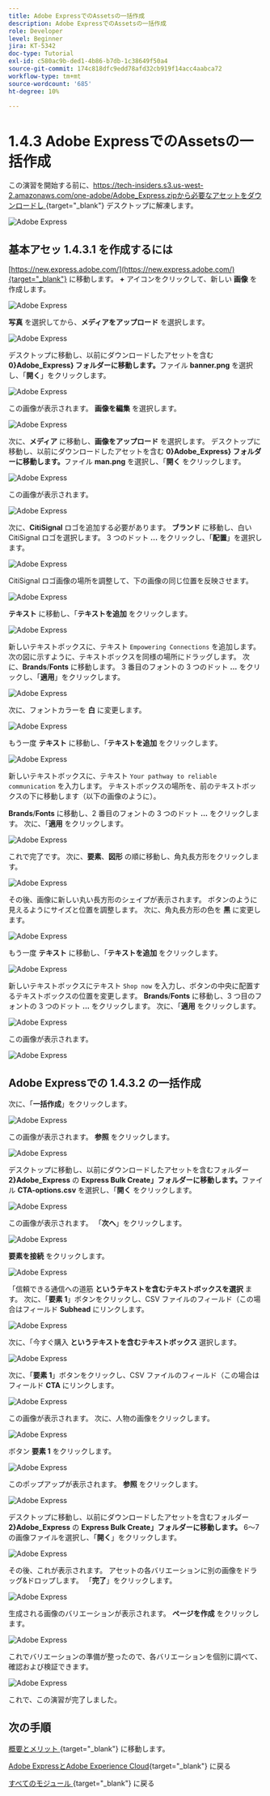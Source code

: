 ```yaml
---
title: Adobe ExpressでのAssetsの一括作成
description: Adobe ExpressでのAssetsの一括作成
role: Developer
level: Beginner
jira: KT-5342
doc-type: Tutorial
exl-id: c580ac9b-ded1-4b86-b7db-1c38649f50a4
source-git-commit: 174c818dfc9edd78afd32cb919f14acc4aabca72
workflow-type: tm+mt
source-wordcount: '685'
ht-degree: 10%

---
```


# 1.4.3 Adobe ExpressでのAssetsの一括作成

この演習を開始する前に、[https://tech-insiders.s3.us-west-2.amazonaws.com/one-adobe/Adobe_Express.zipから必要なアセットをダウンロードし ](https://tech-insiders.s3.us-west-2.amazonaws.com/one-adobe/Adobe_Express.zip){target="_blank"} デスクトップに解凍します。

![Adobe Express](./images/expressassets.png)

## 基本アセッ 1.4.3.1 を作成するには

[https://new.express.adobe.com/](https://new.express.adobe.com/){target="_blank"} に移動します。 **+** アイコンをクリックして、新しい **画像** を作成します。

![Adobe Express](./images/expressbc0.png)

**写真** を選択してから、**メディアをアップロード** を選択します。

![Adobe Express](./images/expressbc1.png)

デスクトップに移動し、以前にダウンロードしたアセットを含む **0&rbrace;Adobe_Express&rbrace; フォルダーに移動します。**&#x200B;ファイル **banner.png** を選択し、「**開く**」をクリックします。

![Adobe Express](./images/expressbc2.png)

この画像が表示されます。 **画像を編集** を選択します。

![Adobe Express](./images/expressbc3.png)

次に、**メディア** に移動し、**画像をアップロード** を選択します。 デスクトップに移動し、以前にダウンロードしたアセットを含む **0&rbrace;Adobe_Express&rbrace; フォルダーに移動します。**&#x200B;ファイル **man.png** を選択し、「**開く** をクリックします。

![Adobe Express](./images/expressbc4.png)

この画像が表示されます。

![Adobe Express](./images/expressbc5.png)

次に、**CitiSignal** ロゴを追加する必要があります。 **ブランド** に移動し、白い CitiSignal ロゴを選択します。 3 つのドット **...** をクリックし、「**配置**」を選択します。

![Adobe Express](./images/expressbc6.png)

CitiSignal ロゴ画像の場所を調整して、下の画像の同じ位置を反映させます。

![Adobe Express](./images/expressbc7.png)

**テキスト** に移動し、「**テキストを追加** をクリックします。

![Adobe Express](./images/expressbc7a.png)

新しいテキストボックスに、テキスト `Empowering Connections` を追加します。 次の図に示すように、テキストボックスを同様の場所にドラッグします。 次に、**Brands**/**Fonts** に移動します。 3 番目のフォントの 3 つのドット **...** をクリックし、「**適用**」をクリックします。

![Adobe Express](./images/expressbc8.png)

次に、フォントカラーを **白** に変更します。

![Adobe Express](./images/expressbc9.png)

もう一度 **テキスト** に移動し、「**テキストを追加** をクリックします。

![Adobe Express](./images/expressbc10.png)

新しいテキストボックスに、テキスト `Your pathway to reliable communication` を入力します。 テキストボックスの場所を、前のテキストボックスの下に移動します（以下の画像のように）。

**Brands**/**Fonts** に移動し、2 番目のフォントの 3 つのドット **...** をクリックします。 次に、「**適用** をクリックします。

![Adobe Express](./images/expressbc12.png)

これで完了です。 次に、**要素**、**図形** の順に移動し、角丸長方形をクリックします。

![Adobe Express](./images/expressbc13.png)

その後、画像に新しい丸い長方形のシェイプが表示されます。 ボタンのように見えるようにサイズと位置を調整します。 次に、角丸長方形の色を **黒** に変更します。

![Adobe Express](./images/expressbc14.png)

もう一度 **テキスト** に移動し、「**テキストを追加** をクリックします。

![Adobe Express](./images/expressbc15.png)

新しいテキストボックスにテキスト `Shop now` を入力し、ボタンの中央に配置するテキストボックスの位置を変更します。 **Brands**/**Fonts** に移動し、3 つ目のフォントの 3 つのドット **...** をクリックします。 次に、「**適用** をクリックします。

![Adobe Express](./images/expressbc16.png)

この画像が表示されます。

![Adobe Express](./images/expressbc17.png)

## Adobe Expressでの 1.4.3.2 の一括作成

次に、「**一括作成**」をクリックします。

![Adobe Express](./images/expressbc18.png)

この画像が表示されます。 **参照** をクリックします。

![Adobe Express](./images/expressbc19.png)

デスクトップに移動し、以前にダウンロードしたアセットを含むフォルダー **2&rbrace;Adobe_Express** の **Express Bulk Create」フォルダーに移動します。**&#x200B;ファイル **CTA-options.csv** を選択し、「**開く** をクリックします。

![Adobe Express](./images/expressbc20.png)

この画像が表示されます。 「**次へ**」をクリックします。

![Adobe Express](./images/expressbc21.png)

**要素を接続** をクリックします。

![Adobe Express](./images/expressbc22.png)

「信頼できる通信への道筋 **というテキストを含むテキストボックスを選択** ます。 次に、「**要素 1**」ボタンをクリックし、CSV ファイルのフィールド（この場合はフィールド **Subhead** にリンクします。

![Adobe Express](./images/expressbc23.png)

次に、「今すぐ購入 **というテキストを含むテキストボックス** 選択します。

![Adobe Express](./images/expressbc24.png)

次に、「**要素 1**」ボタンをクリックし、CSV ファイルのフィールド（この場合はフィールド **CTA** にリンクします。

![Adobe Express](./images/expressbc25.png)

この画像が表示されます。 次に、人物の画像をクリックします。

![Adobe Express](./images/expressbc26.png)

ボタン **要素 1** をクリックします。

![Adobe Express](./images/expressbc27.png)

このポップアップが表示されます。 **参照** をクリックします。

![Adobe Express](./images/expressbc28.png)

デスクトップに移動し、以前にダウンロードしたアセットを含むフォルダー **2&rbrace;Adobe_Express** の **Express Bulk Create」フォルダーに移動します。** 6～7 の画像ファイルを選択し、「**開く**」をクリックします。

![Adobe Express](./images/expressbc29.png)

その後、これが表示されます。 アセットの各バリエーションに別の画像をドラッグ&amp;ドロップします。 「**完了**」をクリックします。

![Adobe Express](./images/expressbc31.png)

生成される画像のバリエーションが表示されます。 **ページを作成** をクリックします。

![Adobe Express](./images/expressbc32.png)

これでバリエーションの準備が整ったので、各バリエーションを個別に調べて、確認および検証できます。

![Adobe Express](./images/expressbc33.png)

これで、この演習が完了しました。

## 次の手順

[ 概要とメリット ](./summary.md){target="_blank"} に移動します。

[Adobe ExpressとAdobe Experience Cloud](./express.md){target="_blank"} に戻る

[ すべてのモジュール ](./../../../overview.md){target="_blank"} に戻る